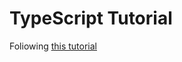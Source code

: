 # TypeScript Tutorial

Foliowing [this tutorial](https://youtube.com/playlist?list=PL4cUxeGkcC9gUgr39Q_yD6v-bSyMwKPUI)
